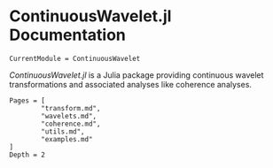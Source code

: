# ContinuousWavelet.jl Documentation

```@meta
CurrentModule = ContinuousWavelet
```

*ContinuousWavelet.jl* is a Julia package providing continuous wavelet transformations and
associated analyses like coherence analyses.

```@contents
Pages = [
        "transform.md",
        "wavelets.md",
        "coherence.md",
        "utils.md",
        "examples.md"
]
Depth = 2
```
